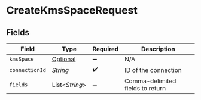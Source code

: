 # CreateKmsSpaceRequest


## Fields

| Field                                                 | Type                                                  | Required                                              | Description                                           |
| ----------------------------------------------------- | ----------------------------------------------------- | ----------------------------------------------------- | ----------------------------------------------------- |
| `kmsSpace`                                            | [Optional<KmsSpace>](../../models/shared/KmsSpace.md) | :heavy_minus_sign:                                    | N/A                                                   |
| `connectionId`                                        | *String*                                              | :heavy_check_mark:                                    | ID of the connection                                  |
| `fields`                                              | List<*String*>                                        | :heavy_minus_sign:                                    | Comma-delimited fields to return                      |